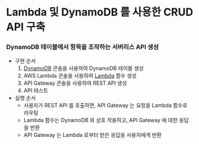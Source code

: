 # Lambda 및 DynamoDB 를 사용한 CRUD API 구축

### DynamoDB 테이블에서 항목을 조작하는 서버리스 API 생성

- 구현 순서
    1. [DynamoDB](https://docs.aws.amazon.com/amazondynamodb/latest/developerguide/Introduction.html) 콘솔을 사용하여 DynamoDB 테이블 생성
    2. AWS Lambda 콘솔을 사용하여 [Lambda](https://docs.aws.amazon.com/lambda/latest/dg/welcome.html) 함수 생성
    3. API Gateway 콘솔을 사용하여 REST API 생성
    4. API 테스트
- 실행 순서
    - 사용자가 REST API 를 호출하면, API Gateway 는 요청을 Lambda 함수로 라우팅
    - Lambda 함수는 DynamoDB 와 상호 작용하고, API Gateway 에 대한 응답을 반환
    - API Gateway 는 Lambda 로부터 받은 응답을 사용자에게 반환
